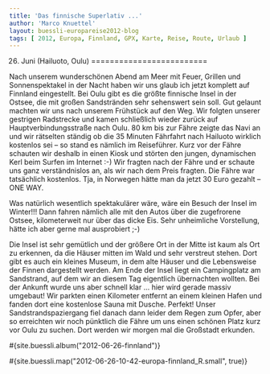 ```yaml
---
title: 'Das finnische Superlativ ...'
author: 'Marco Knuettel'
layout: buessli-europareise2012-blog
tags: [ 2012, Europa, Finnland, GPX, Karte, Reise, Route, Urlaub ]
---
```

26. Juni (Hailuoto, Oulu)
=========================

Nach unserem wunderschönen Abend am Meer mit Feuer, Grillen und Sonnenspektakel in der Nacht haben wir 
uns glaub ich jetzt komplett auf Finnland eingestellt. Bei Oulu gibt es die größte finnische Insel in 
der Ostsee, die mit großen Sandstränden sehr sehenswert sein soll. Gut gelaunt machten wir uns nach 
unserem Frühstück auf den Weg. Wir folgten unserer gestrigen Radstrecke und kamen schließlich wieder 
zurück auf Hauptverbindungsstraße nach Oulu. 80 km bis zur Fähre zeigte das Navi an und wir rätselten 
ständig ob die 35 Minuten Fährfahrt nach Hailuoto wirklich kostenlos sei – so stand es nämlich im 
Reiseführer. Kurz vor der Fähre schauten wir deshalb in einen Kiosk und störten den jungen, dynamischen 
Kerl beim Surfen im Internet :-) Wir fragten nach der Fähre und er schaute uns ganz verständnislos an, 
als wir nach dem Preis fragten. Die Fähre war tatsächlich kostenlos. Tja, in Norwegen hätte man da jetzt 
30 Euro gezahlt – ONE WAY.

Was natürlich wesentlich spektakulärer wäre, wäre ein Besuch der Insel im Winter!!! Dann fahren nämlich 
alle mit den Autos über die zugefrorene Ostsee, kilometerweit nur über das dicke Eis. Sehr unheimliche 
Vorstellung, hätte ich aber gerne mal ausprobiert ;-)

Die Insel ist sehr gemütlich und der größere Ort in der Mitte ist kaum als Ort zu erkennen, da die Häuser 
mitten im Wald und sehr verstreut stehen. Dort gibt es auch ein kleines Museum, in dem alte Häuser und die 
Lebensweise der Finnen dargestellt werden. Am Ende der Insel liegt ein Campingplatz am Sandstrand, auf dem 
wir an diesem Tag eigentlich übernachten wollten. Bei der Ankunft wurde uns aber schnell klar ... hier wird 
gerade massiv umgebaut! Wir parkten einen Kilometer entfernt an einem kleinen Hafen und fanden dort eine 
kostenlose Sauna mit Dusche. Perfekt! Unser Sandstrandspaziergang fiel danach dann leider dem Regen zum 
Opfer, aber so erreichten wir noch pünktlich die Fähre um uns einen schönen Platz kurz vor Oulu zu suchen. 
Dort werden wir morgen mal die Großstadt erkunden.

#{site.buessli.album("2012-06-26-finnland")}

#{site.buessli.map("2012-06-26-10-42-europa-finnland_R.small", true)}

